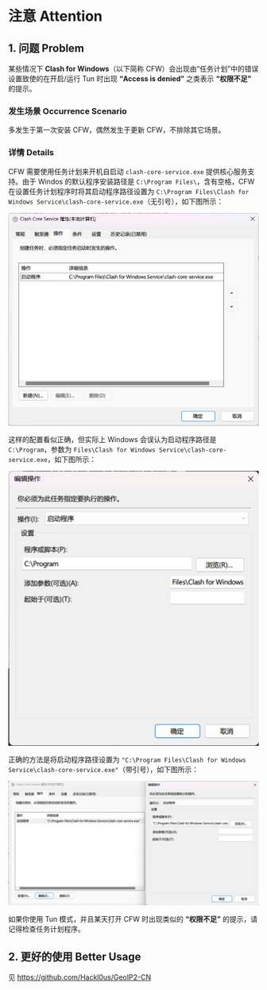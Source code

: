 # 注意 Attention

## 1. 问题 Problem

某些情况下 **Clash for Windows**（以下简称 CFW）会出现由“任务计划”中的错误设置致使的在开启/运行 Tun 时出现 **“Access is denied”** 之类表示 **“权限不足”** 的提示。

### 发生场景 Occurrence Scenario

多发生于第一次安装 CFW，偶然发生于更新 CFW，不排除其它场景。

### 详情 Details

CFW 需要使用任务计划来开机自启动 `clash-core-service.exe` 提供核心服务支持。由于 Windos 的默认程序安装路径是 `C:\Program Files\`，含有空格，CFW 在设置任务计划程序时将其启动程序路径设置为 `C:\Program Files\Clash for Windows Service\clash-core-service.exe`（无引号），如下图所示：

![Details 1](images/1.png)

这样的配置看似正确，但实际上 Windows 会误认为启动程序路径是 `C:\Program`，参数为 `Files\Clash for Windows Service\clash-core-service.exe`，如下图所示：

![Details 2](images/2.png)

正确的方法是将启动程序路径设置为 `"C:\Program Files\Clash for Windows Service\clash-core-service.exe"`（带引号），如下图所示：

![Details 3](images/3.png)

如果你使用 Tun 模式，并且某天打开 CFW 时出现类似的 **“权限不足”** 的提示，请记得检查任务计划程序。

## 2. 更好的使用 Better Usage

见 <https://github.com/Hackl0us/GeoIP2-CN>
